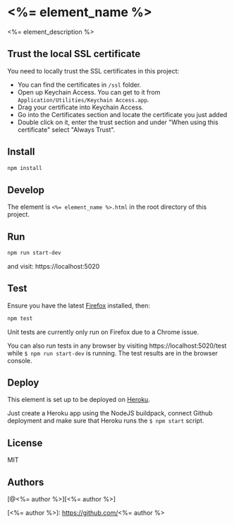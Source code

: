 # <%= element_name %>

<%= element_description %>

## Trust the local SSL certificate

You need to locally trust the SSL certificates in this project:

- You can find the certificates in `/ssl` folder.
- Open up Keychain Access. You can get to it from `Application/Utilities/Keychain Access.app`.
- Drag your certificate into Keychain Access.
- Go into the Certificates section and locate the certificate you just added
- Double click on it, enter the trust section and under "When using this certificate" select "Always Trust".

## Install

```bash
npm install
```

## Develop

The element is `<%= element_name %>.html` in the root directory of this project.

## Run

```bash
npm run start-dev
```

and visit: https://localhost:5020

## Test

Ensure you have the latest [Firefox][firefox] installed, then:

```bash
npm test
```

Unit tests are currently only run on Firefox due to a Chrome issue.

You can also run tests in any browser by visiting https://localhost:5020/test while `$ npm run start-dev` is running.
The test results are in the browser console.

## Deploy

This element is set up to be deployed on [Heroku][heroku].

Just create a Heroku app using the NodeJS buildpack, connect Github deployment
and make sure that Heroku runs the `$ npm start` script.

## License

MIT

## Authors

[@<%= author %>][<%= author %>]

[firefox]: https://firefox.com
[heroku]: https://heroku.com
[<%= author %>]: https://github.com/<%= author %>
